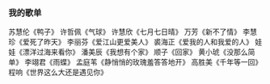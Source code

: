 ### 我的歌单
苏慧伦《鸭子》
许哲佩《气球》
许慧欣《七月七日晴》
万芳《新不了情》
李慧珍《爱死了昨天》
李丽芬《爱江山更爱美人》
裘海正《爱我的人和我爱的人》
娃娃《漂洋过海来看你》
潘美辰《我想有个家》
顺子《回家》
黄小琥《没那么简单》
李翊君《雨蝶》
孟庭苇《静悄悄的玫瑰羞答答地开》
高胜美《千年等一回》
程响《世界这么大还是遇见你》